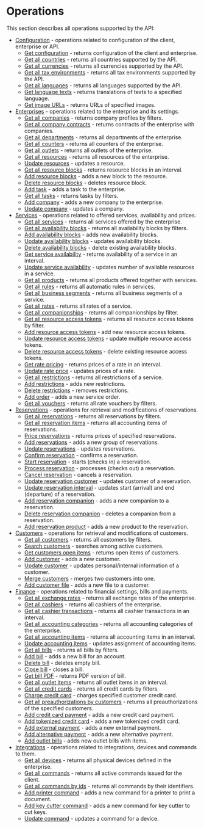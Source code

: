 # Operations

This section describes all operations supported by the API:

* [Configuration](configuration.md) - operations related to configuration of the client, enterprise or API.
  * [Get configuration](configuration.md#get-configuration) - returns configuration of the client and enterprise.
  * [Get all countries](configuration.md#get-all-countries) - returns all countries supported by the API.
  * [Get all currencies](configuration.md#get-all-currencies) - returns all currencies supported by the API.
  * [Get all tax environments](configuration.md#get-all-tax-environments) - returns all tax environments supported by the API.
  * [Get all languages](configuration.md#get-all-languages) - returns all languages supported by the API.
  * [Get language texts](configuration.md#get-language-texts) - returns translations of texts to a specified language.
  * [Get image URLs](configuration.md#get-image-urls) - returns URLs of specified images.
* [Enterprises](enterprises.md) - operations related to the enterprise and its settings.
  * [Get all companies](enterprises.md#get-all-companies) - returns company profiles by filters.
  * [Get all company contracts](enterprises.md#get-all-company-contracts) - returns contracts of the enterprise with companies.
  * [Get all departments](enterprises.md#get-all-departments) - returns all departments of the enterprise.
  * [Get all counters](enterprises.md#get-all-counters) - returns all counters of the enterprise.
  * [Get all outlets](enterprises.md#get-all-outlets) - returns all outlets of the enterprise.
  * [Get all resources](enterprises.md#get-all-resources) - returns all resources of the enterprise.
  * [Update resources](enterprises.md#update-resources) - updates a resource.
  * [Get all resource blocks](enterprises.md#get-all-resource-blocks) - returns resource blocks in an interval.
  * [Add resource blocks](enterprises.md#add-resource-block) - adds a new block to the resource.
  * [Delete resource blocks](enterprises.md#delete-resource-blocks) - deletes resource block.
  * [Add task](enterprises.md#add-task) - adds a task to the enterprise.
  * [Get all tasks](enterprises.md#get-all-tasks) - returns tasks by filters.
  * [Add company](enterprises.md#add-company) - adds a new company to the enterprise.
  * [Update company](enterprises.md#update-company) - updates a company.
* [Services](services.md) - operations related to offered services, availability and prices.
  * [Get all services](services.md#get-all-services) - returns all services offered by the enterprise.
  * [Get all availability blocks](services.md#get-all-availability-blocks) - returns all availability blocks by filters.
  * [Add availability blocks](services.md#add-availability-blocks) - adds new availability blocks.
  * [Update availability blocks](services.md#update-availability-blocks) - updates availability blocks.
  * [Delete availability blocks](services.md#delete-availability-blocks) - delete existing availability blocks.
  * [Get service availability](services.md#get-service-availability) - returns availability of a service in an interval.
  * [Update service availability](services.md#update-service-availability) - updates number of available resources in a service.
  * [Get all products](services.md#get-all-products) - returns all products offered together with services.
  * [Get all rules](services.md#get-all-rules) - returns all automatic rules in services.
  * [Get all business segments](services.md#get-all-business-segments) - returns all business segments of a service.
  * [Get all rates](services.md#get-all-rates) - returns all rates of a service.
  * [Get all companionships](services.md#get-all-companionships) - returns all companionships by filter.
  * [Get all resource access tokens](services.md#get-all-resource-access-tokens) - returns all resource access tokens by filter.
  * [Add resource access tokens](services.md#add-resource-access-tokens) - add new resource access tokens.
  * [Update resource access tokens](services.md#update-resource-access-tokens) - update multiple resource access tokens.
  * [Delete resource access tokens](services.md#delete-resource-access-tokens) - delete existing resource access tokens.
  * [Get rate pricing](services.md#get-rate-pricing) - returns prices of a rate in an interval.
  * [Update rate price](services.md#update-rate-price) - updates prices of a rate.
  * [Get all restrictions](services.md#get-all-restrictions) - returns all restrictions of a service.
  * [Add restrictions](services.md#add-restrictions) - adds new restrictions.
  * [Delete restrictions](services.md#delete-restrictions) - removes restrictions.
  * [Add order](services.md#add-order) - adds a new service order.
  * [Get all vouchers](services.md#get-all-vouchers) - returns all rate vouchers by filters.
* [Reservations](reservations.md) - operations for retrieval and modifications of reservations.
  * [Get all reservations](reservations.md#get-all-reservations) - returns all reservations by filters.
  * [Get all reservation items](reservations.md#get-all-reservation-items) - returns all accounting items of reservations. 
  * [Price reservations](reservations.md#price-reservations) - returns prices of specified reservations.
  * [Add reservations](reservations.md#add-reservations) - adds a new group of reservations.
  * [Update reservations](reservations.md#update-reservations) - updates reservations.
  * [Confirm reservation](reservations.md#confirm-reservation) - confirms a reservation.
  * [Start reservation](reservations.md#start-reservation) - starts \(checks in\) a reservation.
  * [Process reservation](reservations.md#process-reservation) - processes \(checks out\) a reservation.
  * [Cancel reservation](reservations.md#cancel-reservation) - cancels a reservation.
  * [Update reservation customer](reservations.md#update-reservation-customer) - updates customer of a reservation.
  * [Update reservation interval](reservations.md#update-reservation-interval) - updates start \(arrival\) and end \(departure\) of a reservation.
  * [Add reservation companion](reservations.md#add-reservation-companion) - adds a new companion to a reservation.
  * [Delete reservation companion](reservations.md#delete-reservation-companion) - deletes a companion from a reservation.
  * [Add reservation product](reservations.md#add-reservation-product) - adds a new product to the reservation.
* [Customers](customers.md) - operations for retrieval and modifications of customers.
  * [Get all customers](customers.md#get-all-customers) - returns all customers by filters.
  * [Search customers](customers.md#search-customers) - searches among active customers.
  * [Get customers open items](customers.md#get-customers-open-items) - returns open items of customers.
  * [Add customer](customers.md#add-customer) - adds a new customer.
  * [Update customer](customers.md#update-customer) - updates personal/internal information of a customer.
  * [Merge customers](customers.md#merge-customers) - merges two customers into one.
  * [Add customer file](customers.md#add-customer-file) - adds a new file to a customer.
* [Finance](finance.md) - operations related to financial settings, bills and payments.
  * [Get all exchange rates](finance.md#get-all-exchange-rates) - returns all exchange rates of the enterprise.
  * [Get all cashiers](finance.md#get-all-cashiers) - returns all cashiers of the enterprise.
  * [Get all cashier transactions](finance.md#get-all-cashier-transactions) - returns all cashier transactions in an interval.
  * [Get all accounting categories](finance.md#get-all-accounting-categories) - returns all accounting categories of the enterprise.
  * [Get all accounting items](finance.md#get-all-accounting-items) - returns all accounting items in an interval.
  * [Update accounting items](finance.md#update-accounting-items) - updates assignment of accounting items.
  * [Get all bills](finance.md#get-all-bills) - returns all bills by filters.
  * [Add bill](finance.md#add-bill) - adds a new bill for an account.
  * [Delete bill](finance.md#delete-bill) - deletes empty bill.
  * [Close bill](finance.md#close-bill) - closes a bill.
  * [Get bill PDF](finance.md#get-bill-pdf) - returns PDF version of bill.
  * [Get all outlet items](finance.md#get-all-outlet-items) - returns all outlet items in an interval.
  * [Get all credit cards](finance.md#get-all-credit-cards) - returns all credit cards by filters.
  * [Charge credit card](finance.md#charge-credit-card) - charges specified customer credit card.
  * [Get all preauthorizations by customers](finance.md#get-all-preauthorizations-by-customers) - returns all preauthorizations of the specified customers.
  * [Add credit card payment](finance.md#add-credit-card-payment) - adds a new credit card payment.
  * [Add tokenized credit card](finance.md#add-tokenized-credit-card) - adds a new tokenized credit card.
  * [Add external payment](finance.md#add-external-payment) - adds a new external payment.
  * [Add alternative payment](finance.md#add-alternative-payment) - adds a new alternative payment.
  * [Add outlet bills](finance.md#add-outlet-bills) - adds new outlet bills with items.
* [Integrations](integrations.md) - operations related to integrations, devices and commands to them.
  * [Get all devices](integrations.md#get-all-devices) - returns all physical devices defined in the enterprise.
  * [Get all commands](integrations.md#get-all-commands) - returns all active commands issued for the client.
  * [Get all commands by ids](integrations.md#get-all-commands-by-ids) - returns all commands by their identifiers.
  * [Add printer command](integrations.md#add-printer-command) - adds a new command for a printer to print a document.
  * [Add key cutter command](integrations.md#add-key-cutter-command) - adds a new command for key cutter to cut keys.
  * [Update command](integrations.md#update-command) - updates a command for a device.
